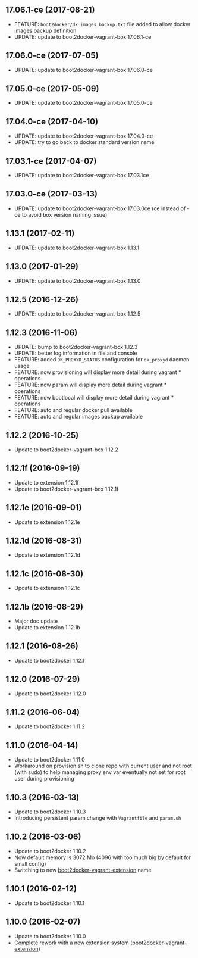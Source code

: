 
## 17.06.1-ce (2017-08-21)
- FEATURE: ```boot2docker/dk_images_backup.txt``` file added to allow docker images backup definition
- UPDATE: update to boot2docker-vagrant-box 17.06.1-ce

## 17.06.0-ce (2017-07-05)
- UPDATE: update to boot2docker-vagrant-box 17.06.0-ce

## 17.05.0-ce (2017-05-09)
- UPDATE: update to boot2docker-vagrant-box 17.05.0-ce

## 17.04.0-ce (2017-04-10)
- UPDATE: update to boot2docker-vagrant-box 17.04.0-ce
- UPDATE: try to go back to docker standard version name

## 17.03.1-ce (2017-04-07)
- UPDATE: update to boot2docker-vagrant-box 17.03.1ce

## 17.03.0-ce (2017-03-13)
- UPDATE: update to boot2docker-vagrant-box 17.03.0ce (ce instead of -ce to avoid box version naming issue)

## 1.13.1 (2017-02-11)
- UPDATE: update to boot2docker-vagrant-box 1.13.1

## 1.13.0 (2017-01-29)
- UPDATE: update to boot2docker-vagrant-box 1.13.0

## 1.12.5 (2016-12-26)
- UPDATE: update to boot2docker-vagrant-box 1.12.5

## 1.12.3 (2016-11-06)
- UPDATE: bump to boot2docker-vagrant-box 1.12.3
- UPDATE: better log information in file and console
- FEATURE: added ```DK_PROXYD_STATUS``` configuration for ```dk_proxyd``` daemon usage
- FEATURE: now provisioning will display more detail during vagrant * operations
- FEATURE: now param will display more detail during vagrant * operations
- FEATURE: now bootlocal will display more detail during vagrant * operations
- FEATURE: auto and regular docker pull available
- FEATURE: auto and regular images backup available

## 1.12.2 (2016-10-25)
- Update to boot2docker-vagrant-box 1.12.2

## 1.12.1f (2016-09-19)
- Update to extension 1.12.1f
- Update to boot2docker-vagrant-box 1.12.1f 

## 1.12.1e (2016-09-01)
- Update to extension 1.12.1e

## 1.12.1d (2016-08-31)
- Update to extension 1.12.1d

## 1.12.1c (2016-08-30)
- Update to extension 1.12.1c

## 1.12.1b (2016-08-29)
- Major doc update
- Update to extension 1.12.1b

## 1.12.1 (2016-08-26)
- Update to boot2docker 1.12.1

## 1.12.0 (2016-07-29)
- Update to boot2docker 1.12.0

## 1.11.2 (2016-06-04)
- Update to boot2docker 1.11.2

## 1.11.0 (2016-04-14)
- Update to boot2docker 1.11.0
- Workaround on provision.sh to clone repo with current user and not root (with sudo) to help managing proxy env var eventually not set for root user during provisioning

## 1.10.3 (2016-03-13)
- Update to boot2docker 1.10.3
- Introducing persistent param change with ```Vagrantfile``` and ```param.sh```

## 1.10.2 (2016-03-06)
- Update to boot2docker 1.10.2
- Now default memory is 3072 Mo (4096 with too much big by default for small config)
- Switching to new [boot2docker-vagrant-extension](https://github.com/AlbanMontaigu/boot2docker-vagrant-extension) name

## 1.10.1 (2016-02-12)
- Update to boot2docker 1.10.1

## 1.10.0 (2016-02-07)
- Update to boot2docker 1.10.0
- Complete rework with a new extension system ([boot2docker-vagrant-extension](https://github.com/AlbanMontaigu/boot2docker-vagrant-extension))
